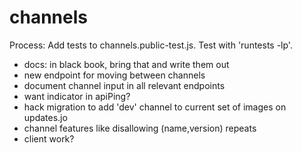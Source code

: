 
# channels

Process: Add tests to channels.public-test.js. Test with 'runtests -lp'.

- docs: in black book, bring that and write them out
- new endpoint for moving between channels
- document channel input in all relevant endpoints
- want indicator in apiPing?
- hack migration to add 'dev' channel to current set of images on updates.jo
- channel features like disallowing (name,version) repeats
- client work?

